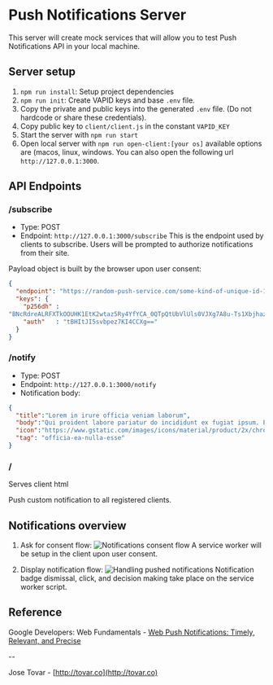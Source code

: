 # Push Notifications Server
This server will create mock services that will allow you to test Push Notifications API in your local machine.

## Server setup

  1. `npm run install`: Setup project dependencies
  2. `npm run init`: Create VAPID keys and base `.env` file.
  3. Copy the private and public keys into the generated `.env` file. (Do not hardcode or share these credentials).
  4. Copy public key to `client/client.js` in the constant `VAPID_KEY`
  5. Start the server with `npm run start`
  6. Open local server with `npm run open-client:[your os]` available options are (macos, linux, windows. You can also open the following url `http://127.0.0.1:3000`.

## API Endpoints

### /subscribe
- Type: POST
- Endpoint: `http://127.0.0.1:3000/subscribe`
This is the endpoint used by clients to subscribe. Users will be prompted to authorize notifications from their site.

Payload object is built by the browser upon user consent: 
```json
{
  "endpoint": "https://random-push-service.com/some-kind-of-unique-id-1234/v2/",
  "keys": {
    "p256dh" :
"BNcRdreALRFXTkOOUHK1EtK2wtaz5Ry4YfYCA_0QTpQtUbVlUls0VJXg7A8u-Ts1XbjhazAkj7I99e8QcYP7DkM=",
    "auth"   : "tBHItJI5svbpez7KI4CCXg=="
  }
}
```

### /notify
- Type: POST
- Endpoint: `http://127.0.0.1:3000/notify`
- Notification body:
```json
{
  "title":"Lorem in irure officia veniam laborum",
  "body":"Qui proident labore pariatur do incididunt ex fugiat ipsum. Exercitation tempor dolor adipisicing enim qui voluptate dolore magna",
  "icon":"https://www.gstatic.com/images/icons/material/product/2x/chrome_chromium_64dp.png",
  "tag": "officia-ea-nulla-esse"
}
```

### /
Serves client html

Push custom notification to all registered clients.

## Notifications overview

  1. Ask for consent flow:
![Notifications consent flow](https://developers.google.com/web/fundamentals/push-notifications/images/svgs/browser-to-server.svg)
A service worker will be setup in the client upon user consent.

  2. Display notification flow:
![Handling pushed notifications](https://developers.google.com/web/fundamentals/push-notifications/images/svgs/push-service-to-sw-event.svg)
Notification badge dismissal, click, and decision making take place on the service worker script.

## Reference
Google Developers: Web Fundamentals - [Web Push Notifications: Timely, Relevant, and Precise](https://developers.google.com/web/fundamentals/push-notifications)

--

Jose Tovar - [http://tovar.co](http://tovar.co)
